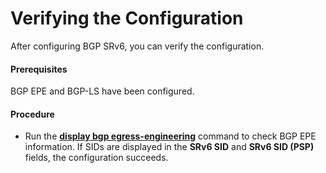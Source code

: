 Verifying the Configuration
===========================

After configuring BGP SRv6, you can verify the configuration.

#### Prerequisites

BGP EPE and BGP-LS have been configured.


#### Procedure

* Run the [**display bgp egress-engineering**](cmdqueryname=display+bgp+egress-engineering) command to check BGP EPE information. If SIDs are displayed in the **SRv6 SID** and **SRv6 SID (PSP)** fields, the configuration succeeds.